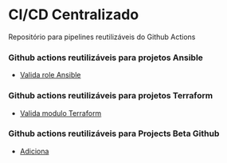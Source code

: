 # CI/CD Centralizado
Repositório para pipelines reutilizáveis do Github Actions

### Github actions reutilizáveis para projetos Ansible
- [Valida role Ansible](./docs/ansible_valida_role.md)


### Github actions reutilizáveis para projetos Terraform 
- [Valida modulo Terraform](./docs/terraform_valida_modulo.md)

### Github actions reutilizáveis para Projects Beta Github
-  [Adiciona ](./docs/add_issues_projects.md)
